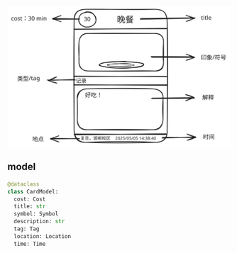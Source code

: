 ![](card.excalidraw.svg)

## model

```python
@dataclass
class CardModel:
  cost: Cost
  title: str
  symbol: Symbol
  description: str
  tag: Tag
  location: Location
  time: Time
```